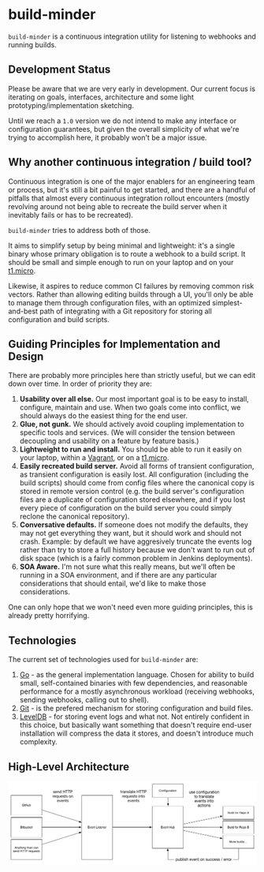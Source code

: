 # build-minder

``build-minder`` is a continuous integration utility for listening to webhooks and running builds.


## Development Status

Please be aware that we are very early in development. Our current focus is iterating on goals,
interfaces, architecture and some light prototyping/implementation sketching.

Until we reach a ``1.0`` version we do not intend to make any interface or configuration guarantees,
but given the overall simplicity of what we're trying to accomplish here, it probably won't be a major
issue.


## Why another continuous integration / build tool?

Continuous integration is one of the major enablers for an engineering team or process,
but it's still a bit painful to get started, and there are a handful of pitfalls that
almost every continuous integration rollout encounters (mostly revolving around not
being able to recreate the build server when it inevitably fails or has to be recreated).

``build-minder`` tries to address both of those.

It aims to simplify setup by being minimal and lightweight: it's a single binary whose primary
obligation is to route a webhook to a build script. It should be small and simple enough to
run on your laptop and on your [t1.micro](http://docs.aws.amazon.com/AWSEC2/latest/UserGuide/concepts_micro_instances.html).

Likewise, it aspires to reduce common CI failures by removing common risk vectors.
Rather than allowing editing builds through a UI, you'll only be able to manage them
through configuration files, with an optimized simplest-and-best path of integrating
with a Git repository for storing all configuration and build scripts.


## Guiding Principles for Implementation and Design

There are probably more principles here than strictly useful, but
we can edit down over time. In order of priority they are:

1. **Usability over all else.** Our most important goal is to be easy to install, configure, maintain and use.
    When two goals come into conflict, we should always do the easiest thing for the end user.
2. **Glue, not gunk.** We should actively avoid coupling implementation to specific tools and services.
    (We will consider the tension between decoupling and usability on a feature by feature basis.)
3. **Lightweight to run and install.** You should be able to run it easily on your laptop, within a [Vagrant](http://vagrantup.com/), or on a
    [t1.micro](http://docs.aws.amazon.com/AWSEC2/latest/UserGuide/concepts_micro_instances.html).
4. **Easily recreated build server.** Avoid all forms of transient configuration, as transient configuration is easily lost.
    All configuration (including the build scripts) should come from config files where the canonical copy is stored in remote
    version control (e.g. the build server's configuration files are a duplicate of configuration stored elsewhere,
    and if you lost every piece of configuration on the build server you could simply reclone the canonical repository).
5. **Conversative defaults.** If someone does not modify the defaults, they may not get everything they want, but it should work and should not crash.
    Example: by default we have aggresively truncate the events log rather than try to store a full history because we don't want to run out of disk space
    (which is a fairly common problem in Jenkins deployments).
6. **SOA Aware.** I'm not sure what this really means, but we'll often be running in a SOA environment, and if there are
    any particular considerations that should entail, we'd like to make those considerations.

One can only hope that we won't need even more guiding principles, this is already pretty horrifying.


## Technologies

The current set of technologies used for ``build-minder`` are:

1. [Go](golang.org) - as the general implementation language. Chosen for ability to build small, self-contained binaries with few dependencies, and reasonable performance
    for a mostly asynchronous workload (receiving webhooks, sending webhooks, calling out to shell).
2. [Git](http://git-scm.com/) - is the prefered mechanism for storing configuration and build files.
3. [LevelDB](https://code.google.com/p/leveldb/) - for storing event logs and what not. Not entirely confident in this choice, but basically want something that doesn't require end-user installation
    will compress the data it stores, and doesn't introduce much complexity.


## High-Level Architecture

![High-level architecture](docs/high-level-arch.png)

